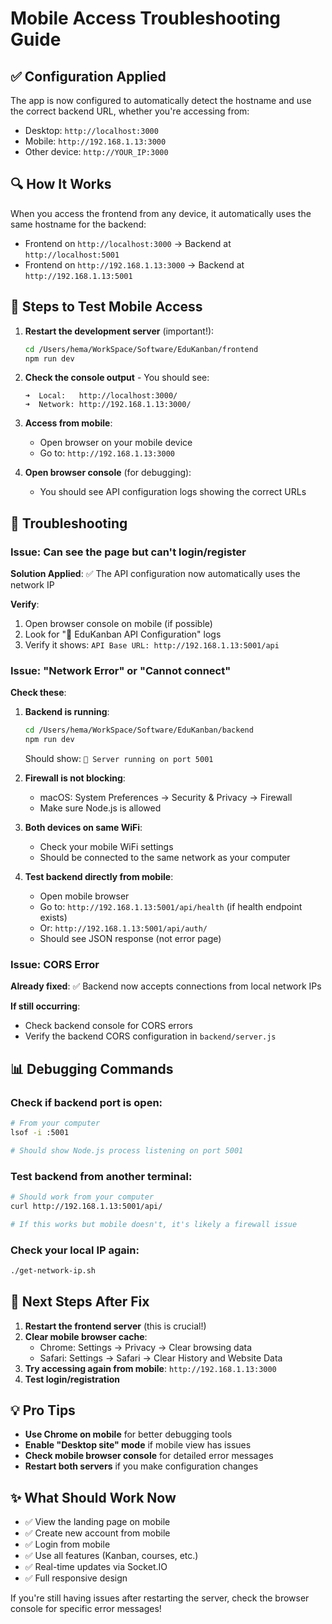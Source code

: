 # Mobile Access Troubleshooting Guide

## ✅ Configuration Applied

The app is now configured to automatically detect the hostname and use the correct backend URL, whether you're accessing from:
- Desktop: `http://localhost:3000`
- Mobile: `http://192.168.1.13:3000`
- Other device: `http://YOUR_IP:3000`

## 🔍 How It Works

When you access the frontend from any device, it automatically uses the same hostname for the backend:
- Frontend on `http://localhost:3000` → Backend at `http://localhost:5001`
- Frontend on `http://192.168.1.13:3000` → Backend at `http://192.168.1.13:5001`

## 📱 Steps to Test Mobile Access

1. **Restart the development server** (important!):
   ```bash
   cd /Users/hema/WorkSpace/Software/EduKanban/frontend
   npm run dev
   ```

2. **Check the console output** - You should see:
   ```
   ➜  Local:   http://localhost:3000/
   ➜  Network: http://192.168.1.13:3000/
   ```

3. **Access from mobile**:
   - Open browser on your mobile device
   - Go to: `http://192.168.1.13:3000`

4. **Open browser console** (for debugging):
   - You should see API configuration logs showing the correct URLs

## 🐛 Troubleshooting

### Issue: Can see the page but can't login/register

**Solution Applied**: ✅ The API configuration now automatically uses the network IP

**Verify**:
1. Open browser console on mobile (if possible)
2. Look for "🔧 EduKanban API Configuration" logs
3. Verify it shows: `API Base URL: http://192.168.1.13:5001/api`

### Issue: "Network Error" or "Cannot connect"

**Check these**:

1. **Backend is running**:
   ```bash
   cd /Users/hema/WorkSpace/Software/EduKanban/backend
   npm run dev
   ```
   Should show: `🚀 Server running on port 5001`

2. **Firewall is not blocking**:
   - macOS: System Preferences → Security & Privacy → Firewall
   - Make sure Node.js is allowed
   
3. **Both devices on same WiFi**:
   - Check your mobile WiFi settings
   - Should be connected to the same network as your computer

4. **Test backend directly from mobile**:
   - Open mobile browser
   - Go to: `http://192.168.1.13:5001/api/health` (if health endpoint exists)
   - Or: `http://192.168.1.13:5001/api/auth/` 
   - Should see JSON response (not error page)

### Issue: CORS Error

**Already fixed**: ✅ Backend now accepts connections from local network IPs

**If still occurring**:
- Check backend console for CORS errors
- Verify the backend CORS configuration in `backend/server.js`

## 📊 Debugging Commands

### Check if backend port is open:
```bash
# From your computer
lsof -i :5001

# Should show Node.js process listening on port 5001
```

### Test backend from another terminal:
```bash
# Should work from your computer
curl http://192.168.1.13:5001/api/

# If this works but mobile doesn't, it's likely a firewall issue
```

### Check your local IP again:
```bash
./get-network-ip.sh
```

## 🎯 Next Steps After Fix

1. **Restart the frontend server** (this is crucial!)
2. **Clear mobile browser cache**:
   - Chrome: Settings → Privacy → Clear browsing data
   - Safari: Settings → Safari → Clear History and Website Data
3. **Try accessing again from mobile**: `http://192.168.1.13:3000`
4. **Test login/registration**

## 💡 Pro Tips

- **Use Chrome on mobile** for better debugging tools
- **Enable "Desktop site" mode** if mobile view has issues
- **Check mobile browser console** for detailed error messages
- **Restart both servers** if you make configuration changes

## ✨ What Should Work Now

- ✅ View the landing page on mobile
- ✅ Create new account from mobile
- ✅ Login from mobile
- ✅ Use all features (Kanban, courses, etc.)
- ✅ Real-time updates via Socket.IO
- ✅ Full responsive design

If you're still having issues after restarting the server, check the browser console for specific error messages!
